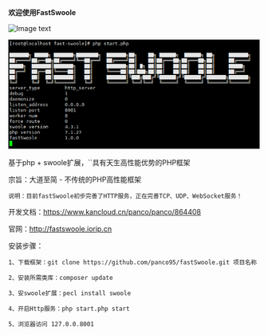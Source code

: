 **欢迎使用FastSwoole**

![Image text](https://github.com/panco95/fastSwoole/blob/master/public/fastSwoole.png?raw=true)

![Image text](https://github.com/panco95/fastSwoole/blob/master/public/start.png?raw=true)

基于php + swoole扩展，``具有天生高性能优势的PHP框架

宗旨：大道至简 - 不传统的PHP高性能框架

`说明：目前fastSwoole初步完善了HTTP服务，正在完善TCP、UDP、WebSocket服务！`

开发文档：https://www.kancloud.cn/panco/panco/864408

官网：http://fastswoole.iorip.cn

 安装步骤：

`1、下载框架：git clone https://github.com/panco95/fastSwoole.git 项目名称`

`2、安装所需类库：composer update`

`3、安swoole扩展：pecl install swoole`

`4、开启Http服务：php start.php start`

`5、浏览器访问 127.0.0.8001`